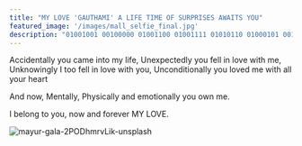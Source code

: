 ```yaml
---
title: "MY LOVE 'GAUTHAMI' A LIFE TIME OF SURPRISES AWAITS YOU"
featured_image: '/images/mall_selfie_final.jpg'
description: "01001001 00100000 01001100 01001111 01010110 01000101 00100000 01011001 01001111 01010101 00100000 01000111 01000001 01010101 01010100 01001000 01000001 01001101 01001001"
---
```

Accidentally you came into my life,
Unexpectedly you fell in love with me,
Unknowingly I too fell in love with you,
Unconditionally you loved me with all your heart

And now,
Mentally, Physically and emotionally you own me.

I belong to you, now and forever MY LOVE.

![mayur-gala-2PODhmrvLik-unsplash](https://user-images.githubusercontent.com/69252134/200131182-e117aa38-e7b5-49d6-86a7-27666b1489b4.jpg)
